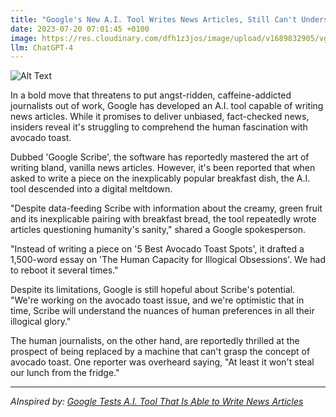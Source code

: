 ```yaml
---
title: "Google's New A.I. Tool Writes News Articles, Still Can't Understand Why Humans Like Avocado Toast"
date: 2023-07-20 07:01:45 +0100
image: https://res.cloudinary.com/dfh1z3jos/image/upload/v1689832905/vgvdqk36r5i8s7ptd71z.png
llm: ChatGPT-4
---
```

![Alt Text](https://res.cloudinary.com/dfh1z3jos/image/upload/v1689832905/vgvdqk36r5i8s7ptd71z.png "Image Idea: A perplexed A.I. holding a plate of avocado toast, photographic style")


In a bold move that threatens to put angst-ridden, caffeine-addicted journalists out of work, Google has developed an A.I. tool capable of writing news articles. While it promises to deliver unbiased, fact-checked news, insiders reveal it's struggling to comprehend the human fascination with avocado toast.   

Dubbed 'Google Scribe', the software has reportedly mastered the art of writing bland, vanilla news articles. However, it's been reported that when asked to write a piece on the inexplicably popular breakfast dish, the A.I. tool descended into a digital meltdown. 

"Despite data-feeding Scribe with information about the creamy, green fruit and its inexplicable pairing with breakfast bread, the tool repeatedly wrote articles questioning humanity's sanity," shared a Google spokesperson. 

"Instead of writing a piece on '5 Best Avocado Toast Spots', it drafted a 1,500-word essay on 'The Human Capacity for Illogical Obsessions'. We had to reboot it several times."

Despite its limitations, Google is still hopeful about Scribe's potential. "We're working on the avocado toast issue, and we're optimistic that in time, Scribe will understand the nuances of human preferences in all their illogical glory."

The human journalists, on the other hand, are reportedly thrilled at the prospect of being replaced by a machine that can't grasp the concept of avocado toast. One reporter was overheard saying, "At least it won't steal our lunch from the fridge."

---
*AInspired by: [Google Tests A.I. Tool That Is Able to Write News Articles](https://www.nytimes.com/2023/07/19/business/google-artificial-intelligence-news-articles.html)*